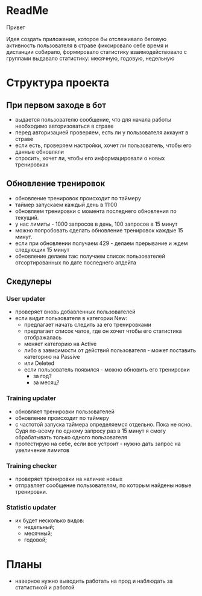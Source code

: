 # ReadMe
Привет

Идея создать приложение, которое бы отслеживало беговую активность пользователя в страве
фиксировало себе время и дистанции
собирало, формировало статистику
взаимодействовало с группами
выдавало статистику: месячную, годовую, недельную


# Структура проекта
## При первом заходе в бот
- выдается пользователю сообщение, что для начала работы необходимо авторизоваться в страве
- перед авторизацией проверяем, есть ли у пользователя аккаунт в страве
- если есть, проверяем настройки, хочет ли пользователь, чтобы его данные обновляли
- спросить, хочет ли, чтобы его информацировали о новых тренировках

## Обновление тренировок
- обновление тренировок происходит по таймеру
- таймер запускаем каждый день в 11:00
- обновляем тренировки с момента последнего обновления по текущий. 
- у нас лимиты - 1000 запросов в день, 100 запросов в 15 минут
- можно попробовать сделать обновление тренировок каждые 15 минут. 
- если при обновлении получаем 429 - делаем прерывание и ждем следующих 15 минут
- обновление делаем так: получаем список пользователей отсортированных по дате последнего апдейта

## Скедулеры
### User updater
- проверяет вновь добавленных пользователей
- если видит пользователя в категории New:
  - предлагает начать следить за его тренировками
  - предлагает список чатов, где он хочет чтобы его статистика отображалась 
  - меняет категорию на Active
  - либо в зависимости от действий пользователя - может поставить категорию на Passive
  - или Deleted
  - если пользователь появился - можно обновить его тренировки
    - за год? 
    - за месяц?

### Training updater
- обновляет тренировки пользователей
- обновление происходит по таймеру
- с частотой запуска таймера определяемся отдельно. Пока не ясно. Судя по-всему по одному запросу раз в 15 минут я смогу обрабатывать только одного пользователя
- протестирую на себе, если все устроит - нужно дать запрос на увеличение лимитов

### Training checker
- проверяет тренировки на наличие новых
- отправляет сообщение пользователям, по которым найдены новые тренировки.

### Statistic updater
- их будет несколько видов:
  - недельный;
  - месячный;
  - годовой;

# Планы
- наверное нужно выводить работать на прод и наблюдать за статистикой и работой